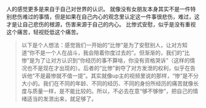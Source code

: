 人的感觉更多是来自于自己对世界的认识。
就像没有女朋友本身其实不是一件特别悲伤难过的事情，但是如果在自己内心的观念里认定这一件事很悲伤，难过，这才是让自己悲伤的根源，伤害来源于自己的内心。
比惨式安慰，似乎是没有重视这个痛苦，轻视贬低这个痛苦。
>以下是个人想法：感觉我们一开始的“比惨”是为了安慰别人，让对方知道“你不是一个人在战斗，我会陪着你度过去的”。但渐渐的，我们的“比惨”是为了让对方认识到“你经历的事不算啥，你没有资格哭诉”（这样的情况也不是现在才出现的）。后者的“比惨”剥夺了对方发泄的权利，似乎在告诉他“不是最惨就不值一提”。其实就像up主的视频里说的那样，“惨”是不分大小的。我们在不同的年龄、不同的经历、不同的身份所经历的痛苦就像长度与质量一样，是不能比较的。所以，不必去在意“够不够惨”，把自己的情绪适当的发泄出来，就足够了。